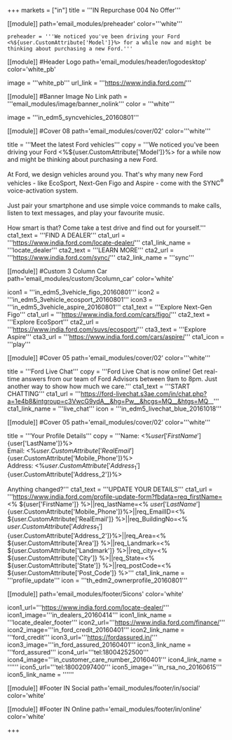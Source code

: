 +++
markets = ["in"]
title = '''IN Repurchase 004 No Offer'''

[[module]]
path='email_modules/preheader'
color='''white'''

	preheader = '''We noticed you've been driving your Ford <%${user.CustomAttribute['Model']}%> for a while now and might be thinking about purchasing a new Ford.'''

[[module]] #Header Logo
path='email_modules/header/logodesktop'
color='white_pb'

  image = '''white_pb'''
  url_link = '''https://www.india.ford.com/'''

[[module]] #Banner Image No Link
path = '''email_modules/image/banner_nolink'''
color = '''white'''

  image = '''in_edm5_syncvehicles_20160801'''

[[module]] #Cover 08
path='email_modules/cover/02'
color='''white'''
  
  title = '''Meet the latest Ford vehicles'''
  copy = '''We noticed you've been driving your Ford <%${user.CustomAttribute['Model']}%> for a while now and might be thinking about purchasing a new Ford.<br /><br />At Ford, we design vehicles around you. That's why many new Ford vehicles - like EcoSport, Next-Gen Figo and Aspire - come with the SYNC<sup>®</sup> voice-activation system.<br /><br />Just pair your smartphone and use simple voice commands to make calls, listen to text messages, and play your favourite music.<br /><br />How smart is that? Come take a test drive and find out for yourself.'''
  cta1_text = '''FIND A DEALER'''
  cta1_url = '''https://www.india.ford.com/locate-dealer/'''
  cta1_link_name = '''locate_dealer'''
  cta2_text = '''LEARN MORE'''
  cta2_url = '''https://www.india.ford.com/sync/'''
  cta2_link_name = '''sync'''

[[module]] #Custom 3 Column Car
path='email_modules/custom/3column_car'
color='white'

  icon1 = '''in_edm5_3vehicle_figo_20160801'''
  icon2 = '''in_edm5_3vehicle_ecosport_20160801'''
  icon3 = '''in_edm5_3vehicle_aspire_20160801'''
  cta1_text = '''Explore Next-Gen Figo'''
  cta1_url = '''https://www.india.ford.com/cars/figo/'''
  cta2_text = '''Explore EcoSport'''
  cta2_url = '''https://www.india.ford.com/suvs/ecosport/'''
  cta3_text = '''Explore Aspire'''
  cta3_url = '''https://www.india.ford.com/cars/aspire/'''
  cta1_icon = '''play'''

[[module]] #Cover 05
path='email_modules/cover/02'
color='''white'''

  title = '''Ford Live Chat'''
  copy = '''Ford Live Chat is now online! Get real-time answers from our team of Ford Advisors between 9am to 8pm. Just another way to show how much we care.'''
  cta1_text = '''START CHATTING'''
  cta1_url = '''https://ford-livechat.s3ae.com/in/chat.php?a=1e4b8&intgroup=c3VwcG9ydA__&hg=Pw__&hcgs=MQ__&htgs=MQ__'''
  cta1_link_name = '''live_chat'''
  icon = '''in_edm5_livechat_blue_20161018'''

[[module]] #Cover 05
path='email_modules/cover/02'
color='''white'''

  title = '''Your Profile Details'''
  copy = '''Name&#58; <%${user['FirstName']}%> <%${user['LastName']}%><br />Email&#58; <%${user.CustomAttribute['RealEmail']}%><br />Phone&#58; <%${user.CustomAttribute['Mobile_Phone']}%><br />Address&#58; <%${user.CustomAttribute['Address_1']}%> <%${user.CustomAttribute['Address_2']}%><br /><br />Anything changed?'''
  cta1_text = '''UPDATE YOUR DETAILS'''
  cta1_url = '''https://www.india.ford.com/profile-update-form?fbdata=req_firstName=<% ${user['FirstName']} %>||req_lastName=<% ${user['LastName']} %>||req_mobileNumber=<%${user.CustomAttribute['Mobile_Phone']}%>||req_EmailID=<% ${user.CustomAttribute['RealEmail']} %>||req_BuildingNo=<% ${user.CustomAttribute['Address_1']} %>||req_StreetRoad=<%${user.CustomAttribute['Address_2']}%>||req_Area=<% ${user.CustomAttribute['Area']} %>||req_Landmark=<% ${user.CustomAttribute['Landmark']} %>||req_city=<% ${user.CustomAttribute['City']} %>||req_State=<% ${user.CustomAttribute['State']} %>||req_postCode=<% ${user.CustomAttribute['Post_Code']} %>'''
  cta1_link_name = '''profile_update'''
  icon = '''th_edm2_ownerprofile_20160801'''

[[module]]
path='email_modules/footer/5icons'
color='white'

  icon1_url='''https://www.india.ford.com/locate-dealer/'''
  icon1_image='''in_dealers_20160414'''
  icon1_link_name = '''locate_dealer_footer'''
  icon2_url='''https://www.india.ford.com/finance/'''
  icon2_image='''in_ford_credit_20160401'''
  icon2_link_name = '''ford_credit'''
  icon3_url='''https://fordassured.in/'''
  icon3_image='''in_ford_assured_20160401'''
  icon3_link_name = '''ford_assured'''
  icon4_url='''tel:18004252500'''
  icon4_image='''in_customer_care_number_20160401'''
  icon4_link_name = ''''''
  icon5_url='''tel:18002097400'''
  icon5_image='''in_rsa_no_20160615'''
  icon5_link_name = ''''''
    
[[module]] #Footer IN Social
path='email_modules/footer/in/social'
color='white'

[[module]] #Footer IN Online
path='email_modules/footer/in/online'
color='white'


+++
